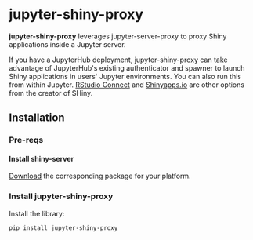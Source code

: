 # jupyter-shiny-proxy

**jupyter-shiny-proxy** leverages jupyter-server-proxy to proxy Shiny applications inside a Jupyter server.

If you have a JupyterHub deployment, jupyter-shiny-proxy can take advantage of JupyterHub's existing authenticator and spawner to launch Shiny applications in users' Jupyter environments. You can also run this from within Jupyter.
[RStudio Connect](https://rstudio.com/products/connect/evaluation) and [Shinyapps.io](https://www.shinyapps.io/) are other options from the creator of SHiny.

## Installation

### Pre-reqs

#### Install shiny-server
[Download](https://rstudio.com/products/shiny/download-server/) the corresponding package for your platform.

### Install jupyter-shiny-proxy

Install the library:
```
pip install jupyter-shiny-proxy
```
